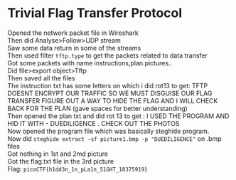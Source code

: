 # Trivial Flag Transfer Protocol
Opened the network packet file in Wireshark  
Then did Analyse>Follow>UDP stream  
Saw some data return in some of the streams  
Then used filter ```tftp.type``` to get the packets related to data transfer  
Got some packets with name instructions,plan.pictures..  
Did file>export object>Tftp  
Then saved all the files  
The instruction txt has some letters on which i did rot13 to get: TFTP DOESNT ENCRYPT OUR TRAFFIC SO WE MUST DISGUISE OUR FLAG TRANSFER FIGURE OUT A WAY TO HIDE THE FLAG AND I WILL CHECK BACK FOR THE PLAN (gave spaces for better understanding)  
Then opened the plan txt and did rot 13 to get : I USED THE PROGRAM AND HID IT WITH - DUEDILIGENCE . CHECK OUT THE PHOTOS  
Now opened the program file which was basically steghide program.  
Now did ```steghide extract -sf picture1.bmp -p "DUEDILIGENCE"``` on .bmp files  
Got nothing in 1st and 2md picture  
Got the flag.txt file in the 3rd picture  
Flag: ```picoCTF{h1dd3n_1n_pLa1n_51GHT_18375919}``` 

 
